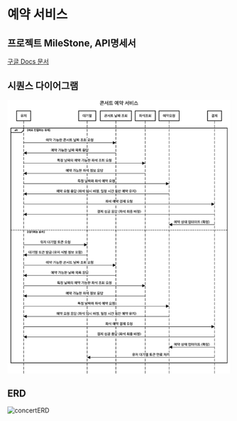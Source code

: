 # 예약 서비스

## 프로젝트 MileStone, API명세서

[구글 Docs 문서](https://docs.google.com/spreadsheets/d/1S2TsgAATEp7fZUqq_fYa20B5rVjvJuVm4wjqANgiSU4/edit?usp=sharing)

## 시퀀스 다이어그램

![시퀀스다이어그램](docs/시퀀스다이어그램.png)

## ERD
![concertERD](https://github.com/Ssantoo/booking_service/assets/112769188/28e294ad-7a17-4902-8e69-d72242b03150)


